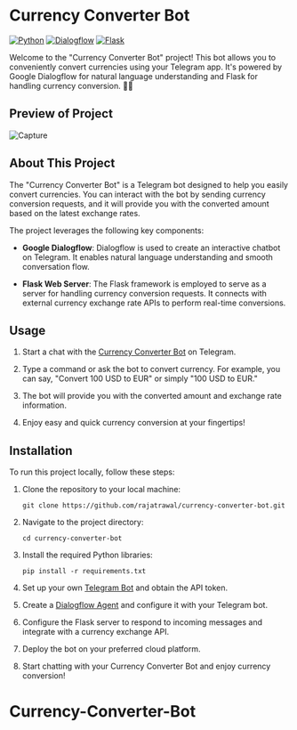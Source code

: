 # Currency Converter Bot

[![Python](https://img.shields.io/badge/Python-3.9-blue)](https://www.python.org/)
[![Dialogflow](https://img.shields.io/badge/Dialogflow-blue)](https://cloud.google.com/dialogflow)
[![Flask](https://img.shields.io/badge/Flask-Web%20Server-blue)](https://flask.palletsprojects.com/)

Welcome to the "Currency Converter Bot" project! This bot allows you to conveniently convert currencies using your Telegram app. It's powered by Google Dialogflow for natural language understanding and Flask for handling currency conversion. 🤖💱

## Preview of Project

![Capture](https://github.com/rajatrawal/currency-converter-bot/assets/72153827/20d944a5-ab9d-4cbf-8497-3a0773f3a31e)


## About This Project

The "Currency Converter Bot" is a Telegram bot designed to help you easily convert currencies. You can interact with the bot by sending currency conversion requests, and it will provide you with the converted amount based on the latest exchange rates.

The project leverages the following key components:

- **Google Dialogflow**: Dialogflow is used to create an interactive chatbot on Telegram. It enables natural language understanding and smooth conversation flow.

- **Flask Web Server**: The Flask framework is employed to serve as a server for handling currency conversion requests. It connects with external currency exchange rate APIs to perform real-time conversions.

## Usage

1. Start a chat with the [Currency Converter Bot](https://t.me/coin_converter_bot) on Telegram.

2. Type a command or ask the bot to convert currency. For example, you can say, "Convert 100 USD to EUR" or simply "100 USD to EUR."

3. The bot will provide you with the converted amount and exchange rate information.

4. Enjoy easy and quick currency conversion at your fingertips!

## Installation

To run this project locally, follow these steps:

1. Clone the repository to your local machine:

   ```shell
   git clone https://github.com/rajatrawal/currency-converter-bot.git
   ```

2. Navigate to the project directory:

   ```shell
   cd currency-converter-bot
   ```

3. Install the required Python libraries:

   ```shell
   pip install -r requirements.txt
   ```

4. Set up your own [Telegram Bot](https://core.telegram.org/bots) and obtain the API token.

5. Create a [Dialogflow Agent](https://cloud.google.com/dialogflow/docs/quick/setup) and configure it with your Telegram bot.

6. Configure the Flask server to respond to incoming messages and integrate with a currency exchange API.

7. Deploy the bot on your preferred cloud platform.

8. Start chatting with your Currency Converter Bot and enjoy currency conversion!
# Currency-Converter-Bot
